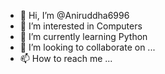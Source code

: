 - 👋 Hi, I’m @Aniruddha6996
- 👀 I’m interested in Computers
- 🌱 I’m currently learning Python
- 💞️ I’m looking to collaborate on ...
- 📫 How to reach me ...

<!---
Aniruddha6996/Aniruddha6996 is a ✨ special ✨ repository because its `README.md` (this file) appears on your GitHub profile.
You can click the Preview link to take a look at your changes.
--->
